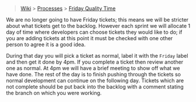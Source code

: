 > [Wiki](Home) > [Processes](Processes) > [Friday Quality Time](Friday-Quality-Time) 

We are no longer going to have Friday tickets; this means we will be stricter about what tickets get to the backlog. However each sprint we will allocate 1 day of time where developers can choose tickets they would like to do; if you are adding tickets at this point it must be checked with one other person to agree it is a good idea.

During that day you will pick a ticket as normal, label it with the `Friday` label and then get it done by 4pm. If you complete a ticket then review another one as normal. At 4pm we will have a brief meeting to show off what we have done. The rest of the day is to finish pushing through the tickets so normal development can continue on the following day. Tickets which are not complete should be put back into the backlog with a comment stating the branch on which you were working.

